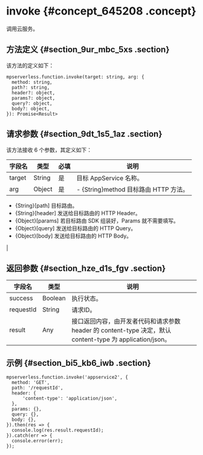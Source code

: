 # invoke {#concept_645208 .concept}

调用云服务。

## 方法定义 {#section_9ur_mbc_5xs .section}

该方法的定义如下：

``` {#codeblock_3x9_6ef_9rs}
mpserverless.function.invoke(target: string, arg: {
  method: string,
  path?: string,
  header?: object,
  params?: object,
  query?: object,
  body?: object,
}): Promise<Result>
```

## 请求参数 {#section_9dt_1s5_1az .section}

该方法接收 6 个参数，其定义如下：

|字段名|类型|必填|说明|
|---|--|--|--|
|target|String|是|目标 AppService 名称。|
|arg|Object|是| -   \{String\}method 目标路由 HTTP 方法。
-   \{String\}\[path\] 目标路由。
-   \{String\}\[header\] 发送给目标路由的 HTTP Header。
-   \{Object\}\[params\] 若目标路由 SDK 组装好，Params 就不需要填写。
-   \{Object\}\[query\] 发送给目标路由的 HTTP Query。
-   \{Object\}\[body\] 发送给目标路由的 HTTP Body。

 |

## 返回参数 {#section_hze_d1s_fgv .section}

|字段名|类型|说明|
|---|--|--|
|success|Boolean|执行状态。|
|requestId|String|请求ID。|
|result|Any|接口返回内容，由开发者代码和请求参数 header 的 content-type 决定，默认 content-type 为 application/json。|

## 示例 {#section_bi5_kb6_iwb .section}

``` {#codeblock_shh_qv2_pqj}
mpserverless.function.invoke('appservice2', {
  method: 'GET',
  path: '/requestId',
  header: {
      'content-type': 'application/json',
  },
  params: {},
  query: {},
  body: {},
}).then(res => {
  console.log(res.result.requestId);
}).catch(err => {
  console.error(err);
});
```

